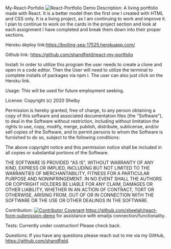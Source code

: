 My-React-Porfolio
![React-Portfolio Demo](https://i.imgur.com/wiuCJqi.gif)
Description: A living portfolio made with React. It is a better model then the first one I created with HTML and CSS only. It is a living project, as I am continuing to work and improve it. I plan to continue to work on the cards in the project section and look at each assignment I have completed and break them down into their proper sections. 

Heroku deploy link:https://boiling-sea-17525.herokuapp.com/

Github link: https://github.com/shandfield/react-my-portfolio

Install: In order to utilize this program the user needs to create a clone and open in a code editor. Then the User will need to utilize the terminal to complete installs of packages via npm i. The user can also just click on the Heroku link. 

Usage: This will be used for future employment seeking. 

License: Copyright (c) 2020 Shelby 

Permission is hereby granted, free of charge, to any person obtaining a copy
of this software and associated documentation files (the "Software"), to deal
in the Software without restriction, including without limitation the rights
to use, copy, modify, merge, publish, distribute, sublicense, and/or sell
copies of the Software, and to permit persons to whom the Software is
furnished to do so, subject to the following conditions:

The above copyright notice and this permission notice shall be included in all
copies or substantial portions of the Software.

THE SOFTWARE IS PROVIDED "AS IS", WITHOUT WARRANTY OF ANY KIND, EXPRESS OR
IMPLIED, INCLUDING BUT NOT LIMITED TO THE WARRANTIES OF MERCHANTABILITY,
FITNESS FOR A PARTICULAR PURPOSE AND NONINFRINGEMENT. IN NO EVENT SHALL THE
AUTHORS OR COPYRIGHT HOLDERS BE LIABLE FOR ANY CLAIM, DAMAGES OR OTHER
LIABILITY, WHETHER IN AN ACTION OF CONTRACT, TORT OR OTHERWISE, ARISING FROM,
OUT OF OR IN CONNECTION WITH THE SOFTWARE OR THE USE OR OTHER DEALINGS IN THE
SOFTWARE.

Contribution:
[![Contributor Covenant](https://img.shields.io/badge/Contributor%20Covenant-v2.0%20adopted-ff69b4.svg)](code_of_conduct.md)
https://github.com/sheelah/react-form-submission-demo for assistance with emailjs connection/functionality. 

Tests: Currently under costruction! Please check back.

Questions: If you have any questions please reach out to me via my GitHub, https://github.com/shandfield.
